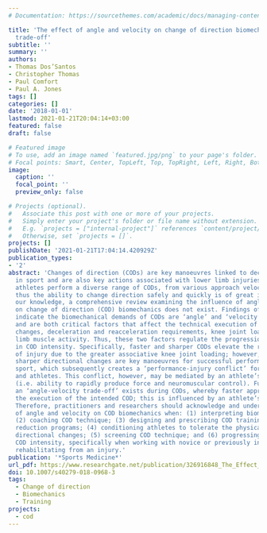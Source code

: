```yaml
---
# Documentation: https://sourcethemes.com/academic/docs/managing-content/

title: 'The effect of angle and velocity on change of direction biomechanics: An angle-velocity
  trade-off'
subtitle: ''
summary: ''
authors:
- Thomas Dos’Santos
- Christopher Thomas
- Paul Comfort
- Paul A. Jones
tags: []
categories: []
date: '2018-01-01'
lastmod: 2021-01-21T20:04:14+03:00
featured: false
draft: false

# Featured image
# To use, add an image named `featured.jpg/png` to your page's folder.
# Focal points: Smart, Center, TopLeft, Top, TopRight, Left, Right, BottomLeft, Bottom, BottomRight.
image:
  caption: ''
  focal_point: ''
  preview_only: false

# Projects (optional).
#   Associate this post with one or more of your projects.
#   Simply enter your project's folder or file name without extension.
#   E.g. `projects = ["internal-project"]` references `content/project/deep-learning/index.md`.
#   Otherwise, set `projects = []`.
projects: []
publishDate: '2021-01-21T17:04:14.420929Z'
publication_types:
- '2'
abstract: 'Changes of direction (CODs) are key manoeuvres linked to decisive moments
  in sport and are also key actions associated with lower limb injuries. During sport
  athletes perform a diverse range of CODs, from various approach velocities and angles,
  thus the ability to change direction safely and quickly is of great interest. To
  our knowledge, a comprehensive review examining the influence of angle and velocity
  on change of direction (COD) biomechanics does not exist. Findings of previous research
  indicate the biomechanical demands of CODs are ‘angle’ and ‘velocity’ dependent
  and are both critical factors that affect the technical execution of directional
  changes, deceleration and reacceleration requirements, knee joint loading, and lower
  limb muscle activity. Thus, these two factors regulate the progression and regression
  in COD intensity. Specifically, faster and sharper CODs elevate the relative risk
  of injury due to the greater associative knee joint loading; however, faster and
  sharper directional changes are key manoeuvres for successful performance in multidirectional
  sport, which subsequently creates a ‘performance-injury conflict’ for practitioners
  and athletes. This conflict, however, may be mediated by an athlete’s physical capacity
  (i.e. ability to rapidly produce force and neuromuscular control). Furthermore,
  an ‘angle-velocity trade-off’ exists during CODs, whereby faster approaches compromise
  the execution of the intended COD; this is influenced by an athlete’s physical capacity.
  Therefore, practitioners and researchers should acknowledge and understand the implications
  of angle and velocity on COD biomechanics when: (1) interpreting biomechanical research;
  (2) coaching COD technique; (3) designing and prescribing COD training and injury
  reduction programs; (4) conditioning athletes to tolerate the physical demands of
  directional changes; (5) screening COD technique; and (6) progressing and regressing
  COD intensity, specifically when working with novice or previously injured athletes
  rehabilitating from an injury.'
publication: '*Sports Medicine*'
url_pdf: https://www.researchgate.net/publication/326916848_The_Effect_of_Angle_and_Velocity_on_Change_of_Direction_Biomechanics_An_Angle-Velocity_Trade-Off
doi: 10.1007/s40279-018-0968-3
tags:
  - Change of direction
  - Biomechanics
  - Training
projects:
  - cod
---
```

